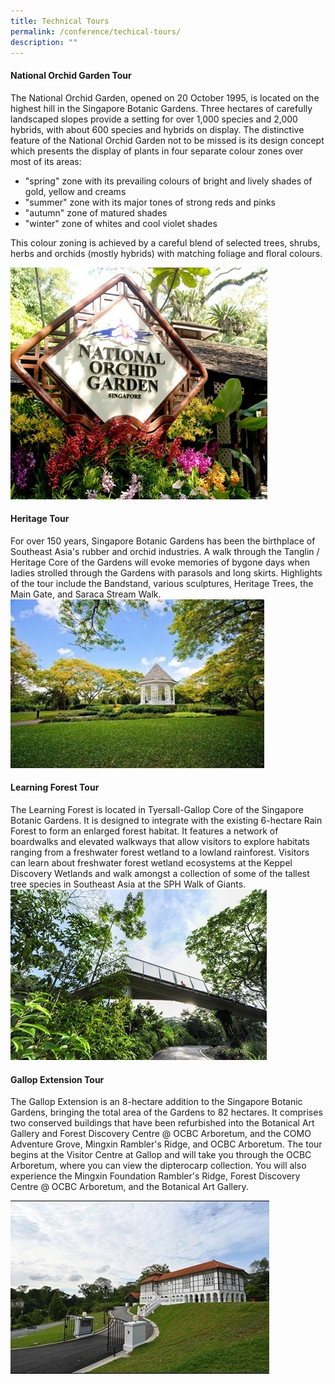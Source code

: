 ```yaml
---
title: Technical Tours
permalink: /conference/techical-tours/
description: ""
---
```

#### National Orchid Garden Tour

The National Orchid Garden, opened on 20 October 1995, is located on the highest hill in the Singapore Botanic Gardens. Three hectares of carefully landscaped slopes provide a setting for over 1,000 species and 2,000 hybrids, with about 600 species and hybrids on display. The distinctive feature of the National Orchid Garden not to be missed is its design concept which presents the display of plants in four separate colour zones over most of its areas:
* "spring" zone with its prevailing colours of bright and lively shades of gold, yellow and creams
* "summer" zone with its major tones of strong reds and pinks
* "autumn" zone of matured shades
* "winter" zone of whites and cool violet shades
 
 This colour zoning is achieved by a careful blend of selected trees, shrubs, herbs and orchids (mostly hybrids) with matching foliage and floral colours.

![National Orchid Garden](/images/national%20orchid%20garden.jpg)

#### Heritage Tour

For over 150 years, Singapore Botanic Gardens has been the birthplace of Southeast Asia's rubber and orchid industries. A walk through the Tanglin / Heritage Core of the Gardens will evoke memories of bygone days when ladies strolled through the Gardens with parasols and long skirts. Highlights of the tour include the Bandstand, various sculptures, Heritage Trees, the Main Gate, and Saraca Stream Walk.
![Bandstand](/images/bandstand.jpg)

#### Learning Forest Tour

The Learning Forest is located in Tyersall-Gallop Core of the Singapore Botanic Gardens. It is designed to integrate with the existing 6-hectare Rain Forest to form an enlarged forest habitat. It features a network of boardwalks and elevated walkways that allow visitors to explore habitats ranging from a freshwater forest wetland to a lowland rainforest. Visitors can learn about freshwater forest wetland ecosystems at the Keppel Discovery Wetlands and walk amongst a collection of some of the tallest tree species in Southeast Asia at the SPH Walk of Giants.
![Learning Forest](/images/learning%20forest.jpg)

#### Gallop Extension Tour

The Gallop Extension is an 8-hectare addition to the Singapore Botanic Gardens, bringing the total area of the Gardens to 82 hectares. It comprises two conserved buildings that have been refurbished into the Botanical Art Gallery and Forest Discovery Centre @ OCBC Arboretum, and the COMO Adventure Grove, Mingxin Rambler's Ridge, and OCBC Arboretum. The tour begins at the Visitor Centre at Gallop and will take you through the OCBC Arboretum, where you can view the dipterocarp collection. You will also experience the Mingxin Foundation Rambler's Ridge, Forest Discovery Centre @ OCBC Arboretum, and the Botanical Art Gallery.

![Forest Discovery Centre](/images/forest%20discovery%20centre.jpg)